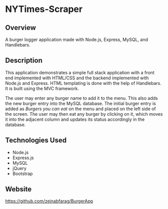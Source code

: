 # NYTimes-Scraper

## Overview

A burger logger application made with Node.js, Express, MySQL, and Handlebars.

## Description

This application demonstrates a simple full stack application with a front end implemented with HTML/CSS and the backend implemented with Node.js and Express. HTML templating is done with the help of Handlebars. It is built using the MVC framework.

The user may enter any burger name to add it to the menu. This also adds the new burger entry into the MySQL database. The initial burger entry is added as *Burgers you can eat* on the menu and placed on the left side of the screen. The user may then eat any burger by clicking on it, which moves it into the adjacent column and updates its status accordingly in the database.

## Technologies Used
* Node.js
* Express.js
* MySQL
* jQuery
* Bootstrap

## Website

https://github.com/zeinabfarag/BurgerApp
